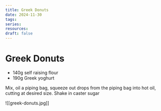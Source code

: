 ```yaml
---
title: Greek Donuts
date: 2024-11-30
tags: 
series: 
resources: 
draft: false
---
```


# Greek Donuts

- 140g self raising flour
- 190g Greek yoghurt

Mix, oil a piping bag, squeeze out drops from the piping bag into hot oil, cutting at desired size. Shake in caster sugar


![[greek-donuts.jpg]]